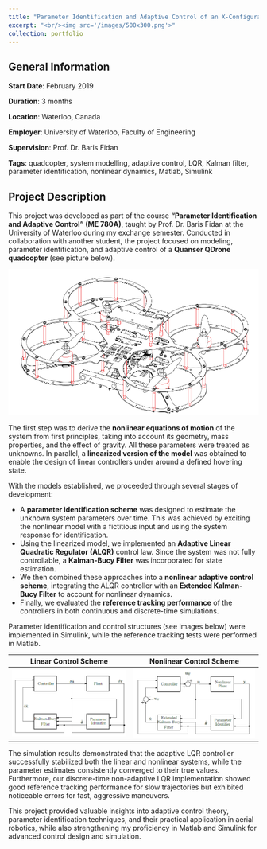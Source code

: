 ```yaml
---
title: "Parameter Identification and Adaptive Control of an X-Configuration Quadrotor"
excerpt: "<br/><img src='/images/500x300.png'>"
collection: portfolio
---
```


## General Information

**Start Date**: February 2019

**Duration**: 3 months

**Location**: Waterloo, Canada

**Employer**: University of Waterloo, Faculty of Engineering

**Supervision**: Prof. Dr. Baris Fidan

**Tags**: quadcopter, system modelling, adaptive control, LQR, Kalman filter, parameter identification, nonlinear dynamics, Matlab, Simulink

## Project Description

This project was developed as part of the course **“Parameter Identification and Adaptive Control” (ME 780A)**, taught by Prof. Dr. Baris Fidan at the University of Waterloo during my exchange semester. Conducted in collaboration with another student, the project focused on modeling, parameter identification, and adaptive control of a **Quanser QDrone quadcopter** (see picture below).

![Quanser QDrone](/images/qdrone.png)

The first step was to derive the **nonlinear equations of motion** of the system from first principles, taking into account its geometry, mass properties, and the effect of gravity. All these parameters were treated as unknowns. In parallel, a **linearized version of the model** was obtained to enable the design of linear controllers under around a defined hovering state.  

With the models established, we proceeded through several stages of development:  

- A **parameter identification scheme** was designed to estimate the unknown system parameters over time. This was achieved by exciting the nonlinear model with a fictitious input and using the system response for identification.  
- Using the linearized model, we implemented an **Adaptive Linear Quadratic Regulator (ALQR)** control law. Since the system was not fully controllable, a **Kalman-Bucy Filter** was incorporated for state estimation.  
- We then combined these approaches into a **nonlinear adaptive control scheme**, integrating the ALQR controller with an **Extended Kalman-Bucy Filter** to account for nonlinear dynamics.  
- Finally, we evaluated the **reference tracking performance** of the controllers in both continuous and discrete-time simulations. 

Parameter identification and control structures (see images below) were implemented in Simulink, while the reference tracking tests were performed in Matlab. 

Linear Control Scheme             |  Nonlinear Control Scheme
:-------------------------:|:-------------------------:  
![Linear Control Scheme ](/images/linear_control.png) | ![Nonlinear Control Scheme](/images/nonlinear_control.png)  

The simulation results demonstrated that the adaptive LQR controller successfully stabilized both the linear and nonlinear systems, while the parameter estimates consistently converged to their true values. Furthermore, our discrete-time non-adaptive LQR implementation showed good reference tracking performance for slow trajectories but exhibited noticeable errors for fast, aggressive maneuvers.  

This project provided valuable insights into adaptive control theory, parameter identification techniques, and their practical application in aerial robotics, while also strengthening my proficiency in Matlab and Simulink for advanced control design and simulation.  
